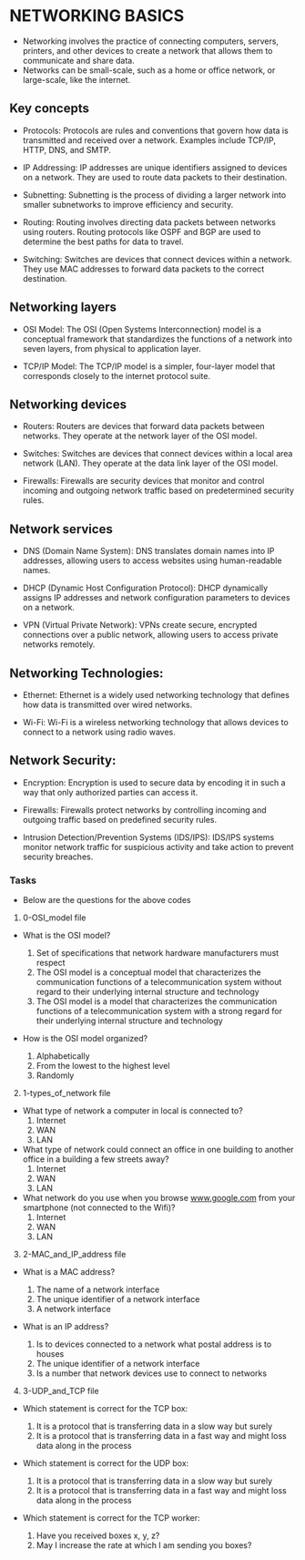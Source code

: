 # NETWORKING BASICS
* Networking involves the practice of connecting computers, servers, printers, and other devices to create a network that allows them to communicate and share data.
* Networks can be small-scale, such as a home or office network, or large-scale, like the internet.

## Key concepts
* Protocols: Protocols are rules and conventions that govern how data is transmitted and received over a network. Examples include TCP/IP, HTTP, DNS, and SMTP.

* IP Addressing: IP addresses are unique identifiers assigned to devices on a network. They are used to route data packets to their destination.

* Subnetting: Subnetting is the process of dividing a larger network into smaller subnetworks to improve efficiency and security.

* Routing: Routing involves directing data packets between networks using routers. Routing protocols like OSPF and BGP are used to determine the best paths for data to travel.

* Switching: Switches are devices that connect devices within a network. They use MAC addresses to forward data packets to the correct destination.

## Networking layers
* OSI Model: The OSI (Open Systems Interconnection) model is a conceptual framework that standardizes the functions of a network into seven layers, from physical to application layer.

* TCP/IP Model: The TCP/IP model is a simpler, four-layer model that corresponds closely to the internet protocol suite.

## Networking devices
* Routers: Routers are devices that forward data packets between networks. They operate at the network layer of the OSI model.

* Switches: Switches are devices that connect devices within a local area network (LAN). They operate at the data link layer of the OSI model.

* Firewalls: Firewalls are security devices that monitor and control incoming and outgoing network traffic based on predetermined security rules.

## Network services
* DNS (Domain Name System): DNS translates domain names into IP addresses, allowing users to access websites using human-readable names.

* DHCP (Dynamic Host Configuration Protocol): DHCP dynamically assigns IP addresses and network configuration parameters to devices on a network.

* VPN (Virtual Private Network): VPNs create secure, encrypted connections over a public network, allowing users to access private networks remotely.

## Networking Technologies:
* Ethernet: Ethernet is a widely used networking technology that defines how data is transmitted over wired networks.

* Wi-Fi: Wi-Fi is a wireless networking technology that allows devices to connect to a network using radio waves.

## Network Security:
* Encryption: Encryption is used to secure data by encoding it in such a way that only authorized parties can access it.

* Firewalls: Firewalls protect networks by controlling incoming and outgoing traffic based on predefined security rules.

* Intrusion Detection/Prevention Systems (IDS/IPS): IDS/IPS systems monitor network traffic for suspicious activity and take action to prevent security breaches.

### Tasks
* Below are the questions for the above codes
1. 0-OSI_model file
* What is the OSI model?

   1. Set of specifications that network hardware manufacturers must respect
   2. The OSI model is a conceptual model that characterizes the communication functions of a telecommunication system without regard to their underlying internal structure and technology
   3. The OSI model is a model that characterizes the communication functions of a telecommunication system with a strong regard for their underlying internal structure and technology

* How is the OSI model organized?

   1. Alphabetically
   2. From the lowest to the highest level
   3. Randomly

2. 1-types_of_network file

* What type of network a computer in local is connected to?
  1. Internet
  2. WAN
  3. LAN
* What type of network could connect an office in one building to another office in a building a few streets away?
  1. Internet
  2. WAN
  3. LAN
* What network do you use when you browse www.google.com from your smartphone (not connected to the Wifi)?
  1. Internet
  2. WAN
  3. LAN

3. 2-MAC_and_IP_address file
* What is a MAC address?

  1. The name of a network interface
  2. The unique identifier of a network interface
  3. A network interface

* What is an IP address?

  1. Is to devices connected to a network what postal address is to houses
  2. The unique identifier of a network interface
  3. Is a number that network devices use to connect to networks

4. 3-UDP_and_TCP file
* Which statement is correct for the TCP box:
  1. It is a protocol that is transferring data in a slow way but surely
  2. It is a protocol that is transferring data in a fast way and might loss data along in the process

* Which statement is correct for the UDP box:
  1. It is a protocol that is transferring data in a slow way but surely
  2.  It is a protocol that is transferring data in a fast way and might loss data along in the process

* Which statement is correct for the TCP worker:
  1. Have you received boxes x, y, z?
  2. May I increase the rate at which I am sending you boxes?
